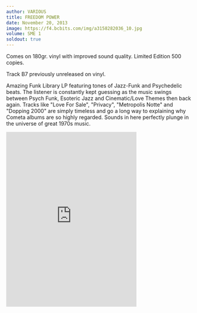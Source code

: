 ```yaml
---
author: VARIOUS
title: FREEDOM POWER
date: November 20, 2013
image: https://f4.bcbits.com/img/a3158282036_10.jpg
volume: SME 1
soldout: true
---
```


Comes on 180gr. vinyl with improved sound quality. Limited Edition 500 copies.

Track B7 previously unreleased on vinyl.

Amazing Funk Library LP featuring tones of Jazz-Funk and Psychedelic beats. The listener is constantly kept guessing as the music swings between Psych Funk, Esoteric Jazz and Cinematic/Love Themes then back again. Tracks like "Love For Sale", "Privacy", "Metropolis Notte" and "Dopping 2000" are simply timeless and go a long way to explaining why Cometa albums are so highly regarded. Sounds in here perfectly plunge in the universe of great 1970s music.

<iframe style="border: 0; width: 350px; height: 470px;" src="https://bandcamp.com/EmbeddedPlayer/album=701636989/size=large/bgcol=ffffff/linkcol=0687f5/tracklist=false/transparent=true/" seamless><a href="http://sonormusiceditions.bandcamp.com/album/freedom-power">FREEDOM POWER by Various Artists</a></iframe>